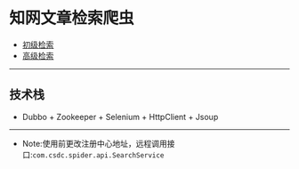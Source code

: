 # 知网文章检索爬虫
* [初级检索](http://www.cnki.net/)
* [高级检索](http://kns.cnki.net/kns/brief/result.aspx?dbprefix=SCDB&crossDbcodes=CJFQ,CDFD,CMFD,CPFD,IPFD,CCND,CCJD)
---
## 技术栈
- Dubbo + Zookeeper + Selenium + HttpClient + Jsoup
---
- Note:使用前更改注册中心地址，远程调用接口:`com.csdc.spider.api.SearchService`
